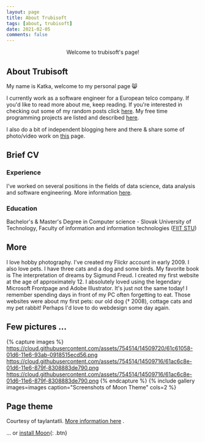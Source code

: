 ```yaml
---
layout: page
title: About Trubisoft
tags: [about, trubisoft]
date: 2021-02-05
comments: false
---
```

    
<center>Welcome to trubisoft's page!</center>

## About Trubisoft

My name is Katka, welcome to my personal page  😸

I currently work as a software engineer for a European telco company. If you'd like to read more about me, keep reading. If you're interested in checking out some of my random posts click [here](https://trubisoft.github.io/posts/). My free time programming projects are listed and described [here](https://trubisoft.github.io/projects/).

I also do a bit of independent blogging here and there & share some of photo/video work on [this](http://#/) page. 

## Brief CV

### Experience

I've worked on several positions in the fields of data science, data analysis and software engineering. More information [here](https://www.linkedin.com/in/katarina-bedejova).  

### Education

Bachelor's & Master's Degree in Computer science - Slovak University of Technology, Faculty of information and information technologies ([FIIT STU](http://www.fiit.stuba.sk))

## More 

I love hobby photography. I've created my Flickr account in early 2009. I also love pets. I have three cats and a dog and some birds. My favorite book is The interpretation of dreams by Sigmund Freud. I created my first website at the age of approximately 12. I absolutely loved using the legendary Microsoft Frontpage and Adobe Illustrator. It's just not the same today! I remember spending days in front of my PC often forgetting to eat. Those websites were about my first pets: our old dog († 2008), cottage cats and my pet rabbit! Perhaps I'd love to do webdesign some day again.

## Few pictures ...

{% capture images %}
    https://cloud.githubusercontent.com/assets/754514/14509720/61c61058-01d6-11e6-93ab-0918515ecd56.png
    https://cloud.githubusercontent.com/assets/754514/14509716/61ac6c8e-01d6-11e6-879f-8308883de790.png
	https://cloud.githubusercontent.com/assets/754514/14509716/61ac6c8e-01d6-11e6-879f-8308883de790.png
{% endcapture %}
{% include gallery images=images caption="Screenshots of Moon Theme" cols=2 %}



## Page theme

Courtesy of taylantatli. [More information here](http://taylantatli.me/Moon/moon-theme/) .
      
... or [install Moon](https://github.com/TaylanTatli/Moon){: .btn} 
